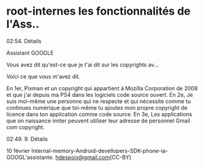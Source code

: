 # root-internes les fonctionnalités de l'Ass..

02:54. Détails

Assistant GOOGLE 

Vous avez dit qu'est-ce que je t'ai dit sur les copyrights av...

Voici ce que vous m'avez dit.

En 1er, Pixman et un copyright qui appartient à Mozilla Corporation de 2008 et que j'ai depuis ma PS4 dans les logiciels code source ouvert. 
En 2e, Je suis moi-même une personne qui ne respecte et qui nécessite comme tu continues numérique que toi-même tu ajoutes mon propre copyright de licence dans ton application comme code source.
En 3e, Les applications que on naissance imiter peuvent utiliser leur adresse de personnel Gmail com copyright.

02:49. 9. Détails

10 février
Internal-memory-Android-devellopers-SDK-phone-ia-GOOGL'assistante.
hdespoix@gmail.com(CC-BY)

